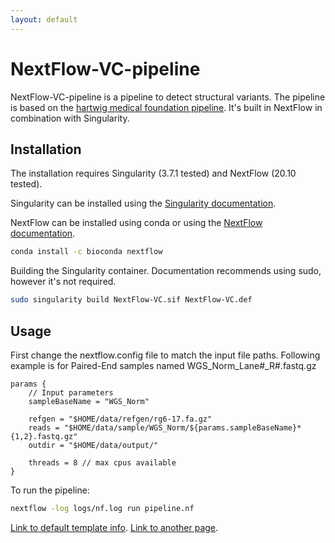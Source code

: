 ```yaml
---
layout: default
---
```

# NextFlow-VC-pipeline

NextFlow-VC-pipeline is a pipeline to detect structural variants. The pipeline is based on the [hartwig medical foundation pipeline](https://github.com/hartwigmedical/pipeline5).
It's built in NextFlow in combination with Singularity. 

## Installation

The installation requires Singularity (3.7.1 tested) and NextFlow (20.10 tested).

Singularity can be installed using the [Singularity documentation](https://sylabs.io/guides/3.7/user-guide/quick_start.html#quick-installation-steps).

NextFlow can be installed using conda or using the [NextFlow documentation](https://www.nextflow.io/docs/latest/getstarted.html#installation).

```bash
conda install -c bioconda nextflow
```

Building the Singularity container. Documentation recommends using sudo, however it's not required.
```bash
sudo singularity build NextFlow-VC.sif NextFlow-VC.def
```

## Usage

First change the nextflow.config file to match the input file paths.
Following example is for Paired-End samples named WGS_Norm_Lane#_R#.fastq.gz
```NextFlow
params {
    // Input parameters
    sampleBaseName = "WGS_Norm"

    refgen = "$HOME/data/refgen/rg6-17.fa.gz"
    reads = "$HOME/data/sample/WGS_Norm/${params.sampleBaseName}*{1,2}.fastq.gz"
    outdir = "$HOME/data/output/"
    
    threads = 8 // max cpus available
}
```

To run the pipeline:
```bash
nextflow -log logs/nf.log run pipeline.nf
```


[Link to default template info](./info.html).
[Link to another page](./another-page.html).